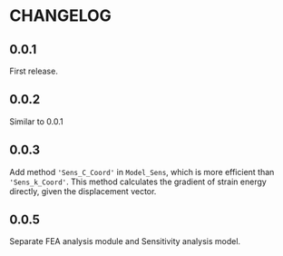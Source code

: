 # CHANGELOG

## 0.0.1
First release.

## 0.0.2
Similar to 0.0.1

## 0.0.3
Add method `'Sens_C_Coord'` in `Model_Sens`, which is more efficient than `'Sens_k_Coord'`.
This method calculates the gradient of strain energy directly, given the displacement vector.


## 0.0.5
Separate FEA analysis module and Sensitivity analysis model.